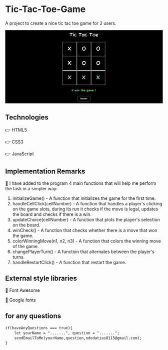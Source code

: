 # Tic-Tac-Toe-Game

A project to create a nice tic tac toe game for 2 users.

![TicTacToe](TicTacToe.png)

## Technologies

👉 HTML5

👉 CSS3

👉 JavaScript

## Implementation Remarks

🔸 I have added to the program 4 main functions that will help me perform the task in a simpler way:

1. initializeGame() - A function that initializes the game for the first time.
2. handleCellClick(cellNumber) - A function that handles a player's clicking on the game slots, during its run it checks if the move is legal, updates the board and checks if there is a win.
3. updateChoice(cellNumber) - A function that plots the player's selection on the board.
4. winCheck() - A function that checks whether there is a move that won the game.
5. colorWinningMove(n1, n2, n3) - A function that colors the winning move of the game.
6. changePlayerTurn() - A function that alternates between the player's turns.
7. handleRestartClick() - A function that restart the game.

## External style libraries

🔹 Font Awesome

🔹 Google fonts

## for any questions

```
if(haveAnyQuestions === true){
    let yourName = ".......", question = ".......";
    sendEmailToMe(yourName,question,odedatias8115@gmail.com);
}
```

